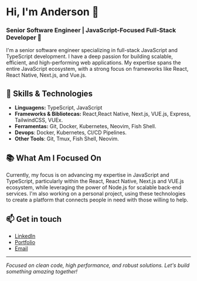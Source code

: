 # Hi, I'm Anderson 👋

### Senior Software Engineer | JavaScript-Focused Full-Stack Developer 🚀

I&apos;m a senior software engineer specializing in full-stack
JavaScript and TypeScript development. I have a deep passion for
building scalable, efficient, and high-performing web applications. My
expertise spans the entire JavaScript ecosystem, with a strong focus on
frameworks like React, React Native, Next.js, and Vue.js.

## 🚀 Skills & Technologies

- **Linguagens:** TypeScript, JavaScript
- **Frameworks & Bibliotecas:** React,React Native, Next.js, VUE.js, Express, TailwindCSS, VUEx.
- **Ferramentas:** Git, Docker, Kubernetes, Neovim, Fish Shell.
- **Devops**: Docker, Kubernetes, CI/CD Pipelines.
- **Other Tools**: Git, Tmux, Fish Shell, Neovim.

## 📚 What Am I Focused On

Currently, my focus is on advancing my expertise in JavaScript and
TypeScript, particularly within the React, React Native, Next.js and VUE.js ecosystem, while
leveraging the power of Node.js for scalable back-end services.
I&apos;m also working on a personal project, using these technologies
to create a platform that connects people in need with those willing to help.

## 📫 Get in touch

- [LinkedIn](https://www.linkedin.com/in/anderson-faustino-/)
- [Portfolio](https://andersonespindola.com)
- [Email](mailto:andersonfaustinolima@gmail.com)

---

_Focused on clean code, high performance, and robust solutions. Let&apos;s build something amazing together!_
